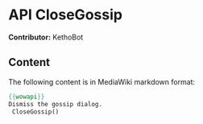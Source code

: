 # API CloseGossip

**Contributor:** KethoBot

## Content

The following content is in MediaWiki markdown format:

```mediawiki
{{wowapi}}
Dismiss the gossip dialog.
 CloseGossip()
```